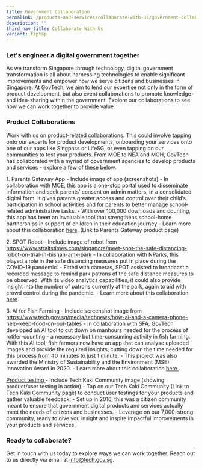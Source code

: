 ```yaml
---
title: Government Collaboration
permalink: /products-and-services/collaborate-with-us/government-collaboration/
description: ""
third_nav_title: Collaborate With Us
variant: tiptap
---
```

<h3><strong>Let's engineer a digital government together</strong></h3>
<p>As we transform Singapore through technology, digital government transformation
is all about harnessing technologies to enable significant improvements
and empower how we serve citizens and businesses in Singapore. At GovTech,
we aim to lend our expertise not only in the form of product development,
but also event collaborations to promote knowledge- and idea-sharing within
the government. Explore our collaborations to see how we can work together
to provide value.</p>
<h3><strong>Product Collaborations</strong></h3>
<p>Work with us on product-related collaborations. This could involve tapping
onto our experts for product developments, onboarding your services onto
one of our apps like Singpass or LifeSG, or even tapping on our communities
to test your products. From MOE to NEA and MOH, GovTech has collaborated
with a myriad of government agencies to develop products and services -
explore a few of these below.</p>
<p>1. Parents Gateway App - Include image of app (screenshots) - In collaboration
with MOE, this app is a one-stop portal used to disseminate information
and seek parents’ consent on admin matters, in a consolidated digital form.
It gives parents greater access and control over their child’s participation
in school activities and for parents to better manage school-related administrative
tasks. - With over 100,000 downloads and counting, this app has been an
invaluable tool that strengthens school-home partnerships in support of
children in their education journey - Learn more about this collaboration <u>here</u>.
(Link to Parents Gateway product page)</p>
<p>2. SPOT Robot - Include image of robot from <a href="https://www.straitstimes.com/singapore/meet-spot-the-safe-distancing-robot-on-trial-in-bishan-amk-park" rel="noopener noreferrer nofollow" target="_blank"><u>https://www.straitstimes.com/singapore/meet-spot-the-safe-distancing-robot-on-trial-in-bishan-amk-park</u></a> -
In collaboration with NParks, this played a role in the safe distancing
measures put in place during the COVID-19 pandemic. - Fitted with cameras,
SPOT assisted to broadcast a recorded message to remind park patrons of
the safe distance measures to be observed. With its video analytics capabilities,
it could also provide insight into the number of patrons currently at the
park, again to aid with crowd control during the pandemic. - Learn more
about this collaboration <a href="https://www.tech.gov.sg/media/media-releases/spot-robot-trial-for-safe-distancing-operations" class="waffle-rich-text-link" rel="noopener noreferrer nofollow" target="_blank"><u>here</u></a>.</p>
<p>3. AI for Fish Farming - Include screenshot image from <a href="https://www.straitstimes.com/singapore/meet-spot-the-safe-distancing-robot-on-trial-in-bishan-amk-park" rel="noopener noreferrer nofollow" target="_blank"><u>https://www.tech.gov.sg/media/technews/how-ai-and-a-camera-phone-help-keep-food-on-our-tables</u></a> -
In collaboration with SFA, GovTech developed an AI tool to cut down on
manhours needed for the process of rotifer-counting - a necessary but time-consuming
activity in fish farming. With this AI tool, fish farmers now have an app
that can analyse uploaded images and provide the required insights, cutting
down the time needed for this process from 40 minutes to just 1 minute.
- This project was also awarded the Ministry of Sustainability and the
Environment (MSE) Innovation Award in 2020. - Learn more about this collaboration
<a href="https://www.tech.gov.sg/media/technews/how-ai-and-a-camera-phone-help-keep-food-on-our-tables" class="waffle-rich-text-link" rel="noopener noreferrer nofollow" target="_blank"><u>here</u> 
</a>.</p>
<p><u>Product testing </u>- Include Tech Kaki Community image (showing product/user
testing in action) - Tap on our Tech Kaki Community (Link to Tech Kaki
Community page) to conduct user testings for your products and gather valuable
feedback. - Set up in 2016, this was a citizen community meant to ensure
that government digital products and services actually meet the needs of
citizens and businesses. - Leverage on our 7,000-strong community, ready
to give you insight and inspire impactful improvements in your products
and services.</p>
<h3><strong>Ready to collaborate?</strong></h3>
<p>Get in touch with us today to explore ways we can work together. Reach
out to us directly via email at <a href="https://www.straitstimes.com/singapore/meet-spot-the-safe-distancing-robot-on-trial-in-bishan-amk-park" rel="noopener noreferrer nofollow" target="_blank">info@tech.gov.sg</a>.</p>
<p></p>